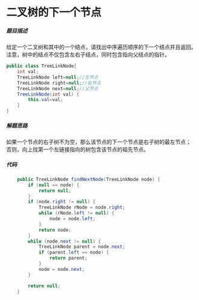 二叉树的下一个节点
====

##### 题目描述   
给定一个二叉树和其中的一个结点，请找出中序遍历顺序的下一个结点并且返回。注意，树中的结点不仅包含左右子结点，同时包含指向父结点的指针。
```java
public class TreeLinkNode{
    int val;
    TreeLinkNode left=null;//左节点
    TreeLinkNode right=null;//右节点
    TreeLinkNode next=null;//父节点
    TreeLinkNode(int val) {
        this.val=val;    
    }
}
```

##### 解题思路
如果一个节点的右子树不为空，那么该节点的下一个节点是右子树的最左节点；
否则，向上找第一个左链接指向的树包含该节点的祖先节点。
##### 代码
```java
    public TreeLinkNode findNextNode(TreeLinkNode node) {
        if (null == node) {
            return null;
        }
        if (node.right != null) {
            TreeLinkNode rNode = node.right;
            while (rNode.left != null) {
                node = node.left;
            }
            return node;
        }
        while (node.next != null) {
            TreeLinkNode parent = node.next;
            if (parent.left == node) {
                return parent;
            }
            node = node.next;
        }

        return null;
    }
```
